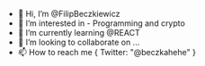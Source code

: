- 👋 Hi, I’m @FilipBeczkiewicz
- 👀 I’m interested in - Programming and crypto
- 🌱 I’m currently learning @REACT
- 💞️ I’m looking to collaborate on ...
- 📫 How to reach me {
  Twitter: "@beczkahehe"
}

<!---
FilipBeczkiewicz/FilipBeczkiewicz is a ✨ special ✨ repository because its `README.md` (this file) appears on your GitHub profile.
You can click the Preview link to take a look at your changes.
--->
